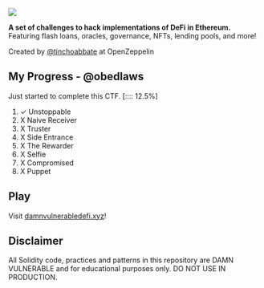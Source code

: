 ![](cover.png)

**A set of challenges to hack implementations of DeFi in Ethereum.** Featuring flash loans, oracles, governance, NFTs, lending pools, and more!

Created by [@tinchoabbate](https://twitter.com/tinchoabbate) at OpenZeppelin

## My Progress - @obedlaws                                              
Just started to complete this CTF. [:::: 12.5%] 
    
1. ✓ Unstoppable
2. X Naive Receiver
3. X Truster
4. X Side Entrance
5. X The Rewarder
6. X Selfie
7. X Compromised
8. X Puppet

## Play
Visit [damnvulnerabledefi.xyz](https://damnvulnerabledefi.xyz)!

## Disclaimer
All Solidity code, practices and patterns in this repository are DAMN VULNERABLE and for educational purposes only.
DO NOT USE IN PRODUCTION.

